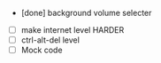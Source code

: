 * [done] background volume selecter
* [ ] make internet level HARDER
* [ ] ctrl-alt-del level
* [ ] Mock code